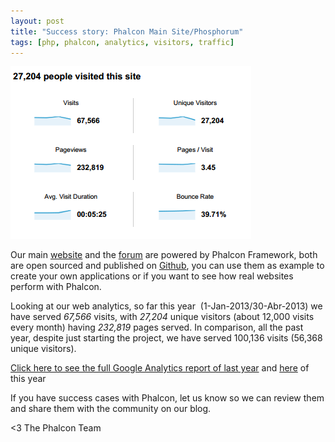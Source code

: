 ```yaml
---
layout: post
title: "Success story: Phalcon Main Site/Phosphorum"
tags: [php, phalcon, analytics, visitors, traffic]
---
```


![image](/assets/files/2013-05-10-2013-01-stats.png)

Our main [website](https://phalconphp.com) and the [forum](https://forum.phalconphp.com) are powered by Phalcon Framework, both are open sourced and published on [Github](https://github.com/phalcon/forum), you can use them as example to create your own applications or if you want to see how real websites perform with Phalcon.

Looking at our web analytics, so far this year  (1-Jan-2013/30-Abr-2013) we have served *67,566* visits, with *27,204* unique visitors (about 12,000 visits every month) having *232,819* pages served. In comparison, all the past year, despite just starting the project, we have served 100,136 visits (56,368 unique visitors).

<!--more-->
[Click here to see the full Google Analytics report of last year](/assets/files/2013-05-10-phalconphp.com_20120201-20121231.pdf) and [here](/assets/files/2013-05-10-phalconphp.com_20130101-20130430.pdf) of this year

If you have success cases with Phalcon, let us know so we can review them and share them with the community on our blog.


<3 The Phalcon Team
